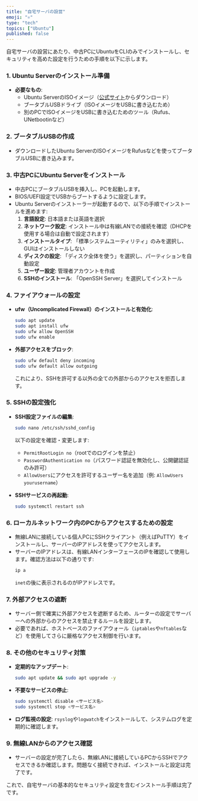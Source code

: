 ```yaml
---
title: "自宅サーバの設営"
emoji: "⚛️"
type: "tech"
topics: ["Ubuntu"]
published: false
---
```

自宅サーバの設営にあたり、中古PCにUbuntuをCLIのみでインストールし、セキュリティを高めた設定を行うための手順を以下に示します。

### 1. Ubuntu Serverのインストール準備
- **必要なもの**:
  - Ubuntu ServerのISOイメージ（[公式サイト](https://ubuntu.com/download/server)からダウンロード）
  - ブータブルUSBドライブ（ISOイメージをUSBに書き込むため）
  - 別のPCでISOイメージをUSBに書き込むためのツール（Rufus、UNetbootinなど）

### 2. ブータブルUSBの作成
- ダウンロードしたUbuntu ServerのISOイメージをRufusなどを使ってブータブルUSBに書き込みます。

### 3. 中古PCにUbuntu Serverをインストール
- 中古PCにブータブルUSBを挿入し、PCを起動します。
- BIOS/UEFI設定でUSBからブートするように設定します。
- Ubuntu Serverのインストーラーが起動するので、以下の手順でインストールを進めます:
  1. **言語設定**: 日本語または英語を選択
  2. **ネットワーク設定**: インストール中は有線LANでの接続を確認（DHCPを使用する場合は自動で設定されます）
  3. **インストールタイプ**: 「標準システムユーティリティ」のみを選択し、GUIはインストールしない
  4. **ディスクの設定**: 「ディスク全体を使う」を選択し、パーティションを自動設定
  5. **ユーザー設定**: 管理者アカウントを作成
  6. **SSHのインストール**: 「OpenSSH Server」を選択してインストール

### 4. ファイアウォールの設定
- **ufw（Uncomplicated Firewall）のインストールと有効化**:
  ```bash
  sudo apt update
  sudo apt install ufw
  sudo ufw allow OpenSSH
  sudo ufw enable
  ```
- **外部アクセスをブロック**:
  ```bash
  sudo ufw default deny incoming
  sudo ufw default allow outgoing
  ```
  これにより、SSHを許可する以外の全ての外部からのアクセスを拒否します。

### 5. SSHの設定強化
- **SSH設定ファイルの編集**:
  ```bash
  sudo nano /etc/ssh/sshd_config
  ```
  以下の設定を確認・変更します:
  - `PermitRootLogin no`（rootでのログインを禁止）
  - `PasswordAuthentication no`（パスワード認証を無効化し、公開鍵認証のみ許可）
  - `AllowUsers`にアクセスを許可するユーザー名を追加（例: `AllowUsers yourusername`）

- **SSHサービスの再起動**:
  ```bash
  sudo systemctl restart ssh
  ```

### 6. ローカルネットワーク内のPCからアクセスするための設定
- 無線LANに接続している個人PCにSSHクライアント（例えばPuTTY）をインストールし、サーバーのIPアドレスを使ってアクセスします。
- サーバーのIPアドレスは、有線LANインターフェースのIPを確認して使用します。確認方法は以下の通りです:
  ```bash
  ip a
  ```
  `inet`の後に表示されるのがIPアドレスです。

### 7. 外部アクセスの遮断
- サーバー側で確実に外部アクセスを遮断するため、ルーターの設定でサーバーへの外部からのアクセスを禁止するルールを設定します。
- 必要であれば、ホストベースのファイアウォール（`iptables`や`nftables`など）を使用してさらに厳格なアクセス制御を行います。

### 8. その他のセキュリティ対策
- **定期的なアップデート**:
  ```bash
  sudo apt update && sudo apt upgrade -y
  ```
- **不要なサービスの停止**:
  ```bash
  sudo systemctl disable <サービス名>
  sudo systemctl stop <サービス名>
  ```
- **ログ監視の設定**: `rsyslog`や`logwatch`をインストールして、システムログを定期的に確認します。

### 9. 無線LANからのアクセス確認
- サーバーの設定が完了したら、無線LANに接続しているPCからSSHでアクセスできるか確認します。問題なく接続できれば、インストールと設定は完了です。

これで、自宅サーバの基本的なセキュリティ設定を含むインストール手順は完了です。
